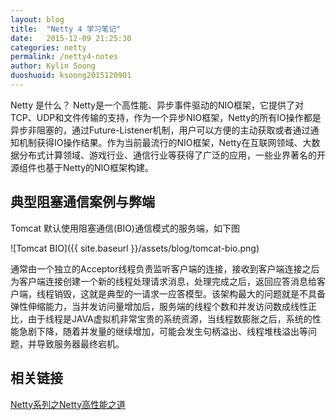 ```yaml
---
layout: blog
title:  "Netty 4 学习笔记"
date:   2015-12-09 21:25:30
categories: netty
permalink: /netty4-notes
author: Kylin Soong
duoshuoid: ksoong2015120901
---
```


Netty 是什么？ Netty是一个高性能、异步事件驱动的NIO框架，它提供了对TCP、UDP和文件传输的支持，作为一个异步NIO框架，Netty的所有IO操作都是异步非阻塞的，通过Future-Listener机制，用户可以方便的主动获取或者通过通知机制获得IO操作结果。作为当前最流行的NIO框架，Netty在互联网领域、大数据分布式计算领域、游戏行业、通信行业等获得了广泛的应用，一些业界著名的开源组件也基于Netty的NIO框架构建。 
## 典型阻塞通信案例与弊端

Tomcat 默认使用阻塞通信(BIO)通信模式的服务端，如下图

![Tomcat BIO]({{ site.baseurl }}/assets/blog/tomcat-bio.png)

通常由一个独立的Acceptor线程负责监听客户端的连接，接收到客户端连接之后为客户端连接创建一个新的线程处理请求消息，处理完成之后，返回应答消息给客户端，线程销毁，这就是典型的一请求一应答模型。该架构最大的问题就是不具备弹性伸缩能力，当并发访问量增加后，服务端的线程个数和并发访问数成线性正比，由于线程是JAVA虚拟机非常宝贵的系统资源，当线程数膨胀之后，系统的性能急剧下降，随着并发量的继续增加，可能会发生句柄溢出、线程堆栈溢出等问题，并导致服务器最终宕机。

## 相关链接

[Netty系列之Netty高性能之道](http://www.infoq.com/cn/articles/netty-high-performance)
